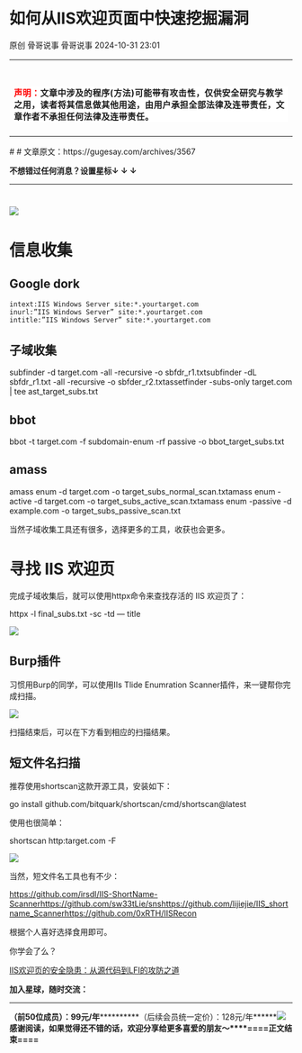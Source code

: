 #  如何从IIS欢迎页面中快速挖掘漏洞   
原创 骨哥说事  骨哥说事   2024-10-31 23:01  
  
<table><tbody><tr><td width="557" valign="top" style="word-break: break-all;"><h1 data-selectable-paragraph="" style="white-space: normal;outline: 0px;max-width: 100%;font-family: -apple-system, system-ui, &#34;Helvetica Neue&#34;, &#34;PingFang SC&#34;, &#34;Hiragino Sans GB&#34;, &#34;Microsoft YaHei UI&#34;, &#34;Microsoft YaHei&#34;, Arial, sans-serif;letter-spacing: 0.544px;background-color: rgb(255, 255, 255);box-sizing: border-box !important;overflow-wrap: break-word !important;"><strong style="outline: 0px;max-width: 100%;box-sizing: border-box !important;overflow-wrap: break-word !important;"><span style="outline: 0px;max-width: 100%;font-size: 18px;box-sizing: border-box !important;overflow-wrap: break-word !important;"><span style="color: rgb(255, 0, 0);"><strong><span style="font-size: 15px;">声明：</span></strong></span><span style="font-size: 15px;"></span></span></strong><span style="outline: 0px;max-width: 100%;font-size: 18px;box-sizing: border-box !important;overflow-wrap: break-word !important;"><span style="font-size: 15px;">文章中涉及的程序(方法)可能带有攻击性，仅供安全研究与教学之用，读者将其信息做其他用途，由用户承担全部法律及连带责任，文章作者不承担任何法律及连带责任。</span></span></h1></td></tr></tbody></table>#   
# 文章原文：https://gugesay.com/archives/3567  
  
******不想错过任何消息？设置星标****↓ ↓ ↓**  
****  
#   
  
  
![](https://mmbiz.qpic.cn/sz_mmbiz_png/hZj512NN8jlbXyV4tJfwXpicwdZ2gTB6XtwoqRvbaCy3UgU1Upgn094oibelRBGyMs5GgicFKNkW1f62QPCwGwKxA/640?wx_fmt=png&from=appmsg "")  
  
  
  
# 信息收集  
## Google dork  
```
intext:IIS Windows Server site:*.yourtarget.com
inurl:”IIS Windows Server” site:*.yourtarget.com
intitle:”IIS Windows Server” site:*.yourtarget.com
```  
## 子域收集  
  
subfinder -d target.com -all -recursive -o sbfdr_r1.txtsubfinder -dL sbfdr_r1.txt -all -recursive -o sbfder_r2.txtassetfinder -subs-only target.com | tee ast_target_subs.txt  
## bbot  
  
bbot -t target.com -f subdomain-enum -rf passive -o bbot_target_subs.txt  
## amass  
  
amass enum -d target.com -o target_subs_normal_scan.txtamass enum -active -d target.com -o target_subs_active_scan.txtamass enum -passive -d example.com -o target_subs_passive_scan.txt  
  
当然子域收集工具还有很多，选择更多的工具，收获也会更多。  
# 寻找 IIS 欢迎页  
  
完成子域收集后，就可以使用httpx命令来查找存活的 IIS 欢迎页了：  
  
httpx -l final_subs.txt -sc -td — title  
  
![](https://mmbiz.qpic.cn/sz_mmbiz_png/hZj512NN8jnvyPLjJS9YRJAwYAIuy8L5xCLlatqFrX62vD6d0jpniaXyDbSBPgDfHy8zwkIyialoSDiaP7eaRicjOQ/640?wx_fmt=png&from=appmsg "")  
## Burp插件  
  
习惯用Burp的同学，可以使用IIs Tlide Enumration Scanner插件，来一键帮你完成扫描。  
  
![](https://mmbiz.qpic.cn/sz_mmbiz_png/hZj512NN8jnvyPLjJS9YRJAwYAIuy8L5gOLcwQachCTmWjVyU7r3ICib8cPCqN72UCJgKSePyfYmF4Ua9tusVpw/640?wx_fmt=png&from=appmsg "")  
  
扫描结束后，可以在下方看到相应的扫描结果。  
## 短文件名扫描  
  
推荐使用shortscan这款开源工具，安装如下：  
  
go install github.com/bitquark/shortscan/cmd/shortscan@latest  
  
使用也很简单：  
  
shortscan http:target.com -F  
  
![](https://mmbiz.qpic.cn/sz_mmbiz_png/hZj512NN8jnvyPLjJS9YRJAwYAIuy8L5hZO1jJ4sGoYibibywaiaXZFjcicZ6tBRf5OXmHvnQPcmib1OSzYejgwtLmg/640?wx_fmt=png&from=appmsg "")  
  
当然，短文件名工具也有不少：  
  
https://github.com/irsdl/IIS-ShortName-Scannerhttps://github.com/sw33tLie/snshttps://github.com/lijiejie/IIS_shortname_Scannerhttps://github.com/0xRTH/IISRecon  
  
根据个人喜好选择食用即可。  
  
你学会了么？  
  
[IIS欢迎页的安全隐患：从源代码到LFI的攻防之道](http://mp.weixin.qq.com/s?__biz=MjM5Mzc4MzUzMQ==&mid=2650259777&idx=1&sn=225065423a6b3d3f23e1905f18df2eff&chksm=be92aac589e523d374d56afd6775f8807457360008f559c53c82350c7c51ea0e01afbb898303&scene=21#wechat_redirect)  
  
  
**加入星球，随时交流：**  
  
****  
**（前50位成员）：99元/年************（后续会员统一定价）：128元/年******![](https://mmbiz.qpic.cn/sz_mmbiz_jpg/hZj512NN8jnMJtHJnShkTnh3vR3fmaqicPicANic6OEsobrpRjx5vG6mMTib1icuPmuG74h2bxC4eP6nMMzbs5QaSlw/640?wx_fmt=jpeg&from=appmsg "")  
**感谢阅读，如果觉得还不错的话，欢迎分享给更多喜爱的朋友～****====正文结束====**  
  
  
